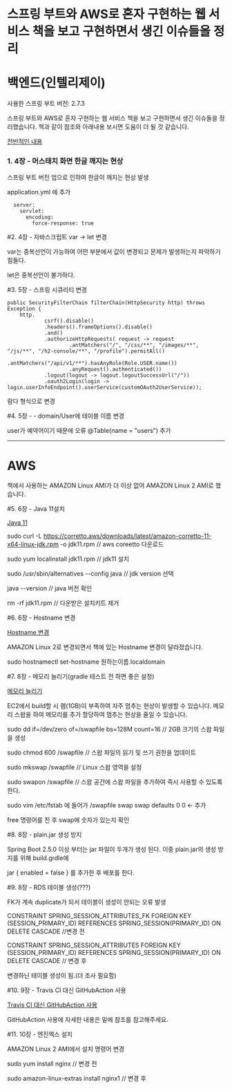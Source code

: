 # 스프링 부트와 AWS로 혼자 구현하는 웹 서비스 책을 보고 구현하면서 생긴 이슈들을 정리

# 백엔드(인텔리제이)

사용한 스프링 부트 버전: 2.7.3

스프링 부트와 AWS로 혼자 구현하는 웹 서비스 책을 보고 구현하면서 생긴 이슈들을 정리했습니다.
책과 같이 참조와 아래내용 보시면 도움이 더 될 것 같습니다.

[전반적인 내용](https://velog.io/@kimsy8979/%EC%8A%A4%ED%94%84%EB%A7%81-%EB%B6%80%ED%8A%B8%EC%99%80-AWS%EB%A1%9C-%ED%98%BC%EC%9E%90-%EA%B5%AC%ED%98%84%ED%95%98%EB%8A%94-%EC%9B%B9%EC%84%9C%EB%B9%84%EC%8A%A4-%ED%9B%84%EA%B8%B0-12)


### 1. 4장 - 머스태치 화면 한글 깨지는 현상

  스프링 부트 버전 업으로 인하여 한글이 깨지는 현상 발생
  
  application.yml 에 추가
  
  
      server:
        servlet:
          encoding:
            force-response: true
    

#2. 4장 - 자바스크립트 var -> let 변경

  var는 중복선언이 가능하여 어떤 부분에서 값이 변경되고 문제가 발생하는지 파악하기 힘들다. 
  
  let은 중복선언이 불가하다.
  
      
#3. 5장 - 스프링 시큐리티 변경
  
    public SecurityFilterChain filterChain(HttpSecurity http) throws Exception {
        http.
                csrf().disable()
                .headers().frameOptions().disable()
                .and()
                .authorizeHttpRequests( request -> request
                        .antMatchers("/", "/css/**", "/images/**", "/js/**", "/h2-console/**", "/profile").permitAll()
                        .antMatchers("/api/v1/**").hasAnyRole(Role.USER.name())
                        .anyRequest().authenticated())
                .logout(logout -> logout.logoutSuccessUrl("/"))
                .oauth2Login(login -> login.userInfoEndpoint().userService(customOAuth2UserService));
                
  람다 형식으로 변경

#4. 5장 - - domain/User에 테이블 이름 변경

  user가 예약어이기 때문에 오류
  @Table(name = "users") 추가
  
-----------------------------------------------------------------------------------------------------------------------------------------------------------------------

# AWS

책에서 사용하는 AMAZON Linux AMI가 더 이상 없어 AMAZON Linux 2 AMI로 했습니다.

#5. 6장 - Java 11설치 

[Java 11 ](https://pompitzz.github.io/blog/Java/awsEc2InstallJDK11.html#jdk-%E1%84%89%E1%85%A5%E1%86%AF%E1%84%8E%E1%85%B5)

  sudo curl -L https://corretto.aws/downloads/latest/amazon-corretto-11-x64-linux-jdk.rpm -o jdk11.rpm // aws coreetto 다운로드
  
  sudo yum localinstall jdk11.rpm //  jdk11 설치

  sudo /usr/sbin/alternatives --config java //  jdk version 선택
  
  java --version // java 버전 확인
  
  rm -rf jdk11.rpm // 다운받은 설치키트 제거
  
#6. 6장 - Hostname 변경

[Hostname 변경](https://docs.aws.amazon.com/ko_kr/AWSEC2/latest/UserGuide/set-hostname.html)

  AMAZON Linux 2로 변경되면서 책에 있는 Hostname 변경이 달라졌습니다.
  
  sudo hostnamectl set-hostname 원하는이름.localdomain
  
#7. 8장 - 메모리 늘리기(gradle 테스트 전 하면 좋은 설정)

[메모리 늘리기](https://velog.io/@shawnhansh/AWS-EC2-%EB%A9%94%EB%AA%A8%EB%A6%AC-%EC%8A%A4%EC%99%91)

  EC2에서 build할 시 램(1GB)이 부족하여 자주 멈추는 현상이 발생할 수 있습니다.
  메모리 스왑을 하여 메모리를 추가 할당하여 멈추는 현상을 줄일 수 있습니다.
  
  sudo dd if=/dev/zero of=/swapfile bs=128M count=16 // 2GB 크기의 스왑 파일을 생성
  
  sudo chmod 600 /swapfile // 스왑 파일의 읽기 및 쓰기 권한을 업데이트
  
  sudo mkswap /swapfile // Linux 스왑 영역을 설정
  
  sudo swapon /swapfile // 스왑 공간에 스왑 파일을 추가하여 즉시 사용할 수 있도록 한다.
  
  sudo vim /etc/fstab 에 들어가
  /swapfile swap swap defaults 0 0 <- 추가
  
  free 명령어를 친 후 swap에 숫자가 있는지 확인
  
#8.  8장 - plain.jar 생성 방지

  Spring Boot 2.5.0 이상 부터는 jar 파일이 두개가 생성 된다.
  이중 plain.jar의 생성 방지를 위해 
  build.grdle에
  
  jar {
	enabled = false
  }
  를 추가한 후 배포를 한다.
  
#9. 8장 - RDS 테이블 생성(???)

  FK가 계속 duplicate가 되서 테이블이 생성이 안되는 오류 발생
  
  CONSTRAINT SPRING_SESSION_ATTRIBUTES_FK FOREIGN KEY (SESSION_PRIMARY_ID) REFERENCES SPRING_SESSION(PRIMARY_ID) ON DELETE CASCADE //변경 전
  
  CONSTRAINT SPRING_SESSION_ATTRIBUTES FOREIGN KEY (SESSION_PRIMARY_ID) REFERENCES SPRING_SESSION(PRIMARY_ID) ON DELETE CASCADE // 변경 후
  
  변경하닌 테이블 생성이 됨.(더 조사 필요함)
  
#10. 9장 - Travis CI 대신 GitHubAction 사용

[Travis CI 대신 GitHubAction 사용](https://github.com/jojoldu/freelec-springboot2-webservice/issues/806)
  
  GitHubAction 사용에 자세한 내용은 밑에 참조를 참고해주세요.
  
#11. 10장 - 엔진엑스 설치

  AMAZON Linux 2 AMI에서 설치 명령어 변경
  
  sudo yum install nginx // 변경 전
  
  sudo amazon-linux-extras install nginx1 // 변경 후 
  
